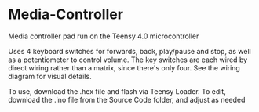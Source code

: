 # Media-Controller
Media controller pad run on the Teensy 4.0 microcontroller

Uses 4 keyboard switches for forwards, back, play/pause and stop, as well as a potentiometer to control volume.
The key switches are each wired by direct wiring rather than a matrix, since there's only four. See the wiring diagram for visual details.

To use, download the .hex file and flash via Teensy Loader.
To edit, download the .ino file from the Source Code folder, and adjust as needed
